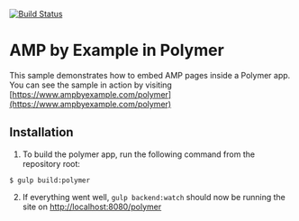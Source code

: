 [![Build Status](https://travis-ci.org/ampproject/amp-by-example.svg?branch=master)](https://travis-ci.org/ampproject/amp-by-example)

# AMP by Example in Polymer

This sample demonstrates how to embed AMP pages inside a Polymer app. You can see the sample in action by visiting [https://www.ampbyexample.com/polymer](https://www.ampbyexample.com/polymer)

## Installation

1. To build the polymer app, run the following command from the repository root:

  ```none
  $ gulp build:polymer
  ```

2. If everything went well, `gulp backend:watch` should now be running the site on <http://localhost:8080/polymer>
